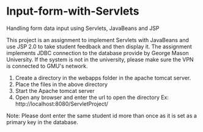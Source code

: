 # Input-form-with-Servlets
Handling form data input using Servlets, JavaBeans and JSP  

This project is an assignment to implement Servlets with JavaBeans and use JSP 2.0 to take student feedback and then display it. 
The assignment implements JDBC connection to the database provide by George Mason University. 
If the system is not in the university, please make sure the VPN is connected to GMU's network. 

1. Create a directory in the webapps folder in the apache tomcat server.
2. Place the files in the above directory 
3. Start the Apache tomcat server 
4. Open any browser and enter the url to open the directory
Ex: http://localhost:8080/ServletProject/

Note: Please dont enter the same student id more than once as it is set as a primary key in the database. 